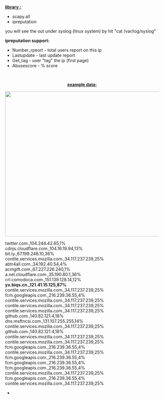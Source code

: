 <p style="text-align: left;"><span style="text-decoration: underline;"><strong>library :</strong></span></p>
<ul>
<li style="text-align: left;"><span class="pl-s1">scapy</span>.<span class="pl-s1">all</span></li>
<li style="text-align: left;"><span class="pl-s1">ipreputation </span></li>
</ul>
<p>you will see the out under syslog (linux system) by hit "cat /var/log/syslog"</p>
<p><strong><span class="pl-s1">ipreputation support:</span></strong></p>
<ul>
<li><span class="pl-s1">Number_rpeort - total users report on this ip</span></li>
<li><span class="pl-s1">Lastupdate - last update report</span></li>
<li><span class="pl-s1">Get_tag - user "tag" the ip (first page)</span></li>
<li><span class="pl-s1">Abusescore - % score&nbsp;</span></li>
</ul>
<p>&nbsp;</p>
<p style="text-align: center;"><span style="text-decoration: underline;"><strong>example data:</strong></span></p>
<p><img src="https://github.com/idanless/DNS-IP-reputation/blob/main/Capture.PNG?raw=true" alt="" width="531" height="475" /></p>
<p>twitter.com.,104.244.42.65,1%<br />cdnjs.cloudflare.com.,104.16.19.94,13%<br />bit.ly.,67.199.248.10,36%<br />contile.services.mozilla.com.,34.117.237.239,25%<br />abtr4all.com.,34.192.40.54,4%<br />acmgift.com.,67.227.226.240,1%<br />a.nel.cloudflare.com.,35.190.80.1,36%<br />crl.comodoca.com.,151.139.128.14,12%<br /><strong>yx.biqs.cn.,121.41.15.125,87%</strong><br />contile.services.mozilla.com.,34.117.237.239,25%<br />fcm.googleapis.com.,216.239.36.55,4%<br />contile.services.mozilla.com.,34.117.237.239,25%<br />contile.services.mozilla.com.,34.117.237.239,25%<br />contile.services.mozilla.com.,34.117.237.239,25%<br />github.com.,140.82.121.4,18%<br />dns.msftncsi.com.,131.107.255.255,14%<br />contile.services.mozilla.com.,34.117.237.239,25%<br />github.com.,140.82.121.4,18%<br />contile.services.mozilla.com.,34.117.237.239,25%<br />contile.services.mozilla.com.,34.117.237.239,25%<br />fcm.googleapis.com.,216.239.36.55,4%<br />contile.services.mozilla.com.,34.117.237.239,25%<br />fcm.googleapis.com.,216.239.36.55,4%<br />fcm.googleapis.com.,216.239.36.55,4%<br />fcm.googleapis.com.,216.239.36.55,4%<br />contile.services.mozilla.com.,34.117.237.239,25%<br />fcm.googleapis.com.,216.239.36.55,4%<br />contile.services.mozilla.com.,34.117.237.239,25%</p>
<ul>
<li>&nbsp;</li>
</ul>
